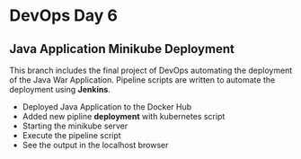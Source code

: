 # DevOps Day 6
## Java Application Minikube Deployment
This branch includes the final project of DevOps automating the deployment of the Java War Application.
Pipeline scripts are written to automate the deployment using **Jenkins**.
- Deployed Java Application to the Docker Hub
- Added new pipline **deployment** with kubernetes script
- Starting the minikube server
- Execute the pipeline script
- See the output in the localhost browser
